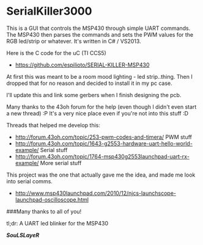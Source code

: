 # SerialKiller3000


This is a GUI that controls the MSP430 through simple UART commands. 
The MSP430 then parses the commands and sets the PWM values for the RGB led/strip or whatever. 
It's written in C# / VS2013.

Here is the C code for the uC (TI CCS5)
 - https://github.com/espilioto/SERIAL-KILLER-MSP430

At first this was meant to be a room mood lighting - led strip..thing. Then I dropped that for no reason and decided to install it in my pc case. 

I'll update this and link some gerbers when I finish designing the pcb.





Many thanks to the 43oh forum for the help (even though I didn't even start a new thread) :P 
It's a very nice place even if you're not into this stuff :D

Threads that helped me develop this: 
 - http://forum.43oh.com/topic/253-pwm-codes-and-timera/ PWM stuff 
 - http://forum.43oh.com/topic/1643-g2553-hardware-uart-hello-world-example/ Serial stuff 
 - http://forum.43oh.com/topic/1764-msp430g2553launchpad-uart-rx-example/ More serial stuff

This project was the one that actually gave me the idea, and made me look into serial comms.
 - http://www.msp430launchpad.com/2010/12/njcs-launchscope-launchpad-oscilloscope.html 

###Many thanks to all of you!






tl;dr: A UART led blinker for the MSP430

***SouLSLayeR***
